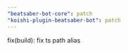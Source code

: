 ```yaml
---
"beatsaber-bot-core": patch
"koishi-plugin-beatsaber-bot": patch
---
```


fix(build): fix ts path alias
